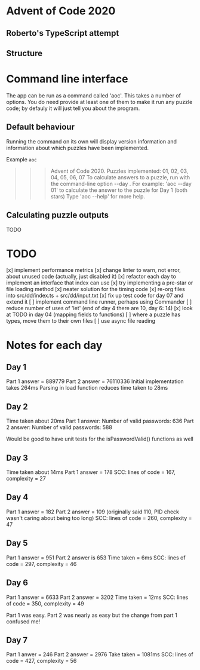 # Advent of Code 2020
## Roberto's TypeScript attempt

## Structure

# Command line interface
The app can be run as a command called 'aoc'. This takes a number of options.
You do need provide at least one of them to make it run any puzzle code; by defauly it will just tell you about the program.

## Default behaviour
Running the command on its own will display version information and information about which puzzles have been implemented.

Example
`aoc`
>>> Advent of Code 2020.
>>> Puzzles implemented: 01, 02, 03, 04, 05, 06, 07
>>> To calculate answers to a puzzle, run with the command-line option --day <day>. For example:
>>> 'aoc --day 01'
>>> to calculate the answer to the puzzle for Day 1 (both stars)
>>> Type 'aoc --help' for more help.

## Calculating puzzle outputs
TODO

# TODO
[x] implement performance metrics
[x] change linter to warn, not error, about unused code (actually, just disabled it)
[x] refactor each day to implement an interface that index can use
[x] try implementing a pre-star or file loading method
[x] neater solution for the timing code
[x] re-org files into src/dd/index.ts + src/dd/input.txt
[x] fix up test code for day 07 and extend it
[ ] implement command line runner, perhaps using Commander
[ ] reduce number of uses of 'let' (end of day 4 there are 10, day 6: 14)
[x] look at TODO in day 04 (mapping fields to functions)
[ ] where a puzzle has types, move them to their own files
[ ] use async file reading

# Notes for each day
## Day 1
Part 1 answer = 889779
Part 2 answer = 76110336
Initial implementation takes 264ms
Parsing in load function reduces time taken to 28ms

## Day 2
Time taken about 20ms
Part 1 answer: Number of valid passwords: 636
Part 2 answer: Number of valid passwords: 588

Would be good to have unit tests for the isPasswordValid() functions as well

## Day 3
Time taken about 14ms
Part 1 answer = 178
SCC: lines of code = 167, complexity = 27

## Day 4
Part 1 answer = 182
Part 2 answer = 109 (originally said 110, PID check wasn't caring about being too long)
SCC: lines of code = 260, complexity = 47

## Day 5
Part 1 answer = 951
Part 2 answer is 653
Time taken = 6ms
SCC: lines of code = 297, complexity = 46

## Day 6
Part 1 answer = 6633
Part 2 answer = 3202
Time taken = 12ms
SCC: lines of code = 350, complexity = 49

Part 1 was easy. Part 2 was nearly as easy but the change from part 1 confused me!

## Day 7
Part 1 anwer = 246
Part 2 answer = 2976
Take taken = 1081ms
SCC: lines of code = 427, complexity = 56
